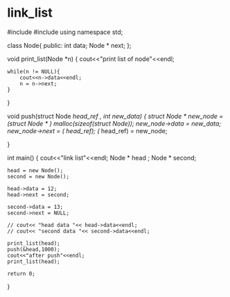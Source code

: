# link_list
#include <iostream>
#include <cstddef>
using namespace std;

class Node{
    public:
        int data;
    Node * next;
};

void print_list(Node  *n)
{
    cout<<"print list of node"<<endl;

    while(n != NULL){
        cout<<n->data<<endl;
        n = n->next;
    }
}

void push(struct Node **head_ref ,  int new_data)
{
    struct Node * new_node = (struct Node * ) malloc(sizeof(struct Node));
    new_node->data = new_data;
    new_node->next = (* head_ref);
    (* head_ref) = new_node;

}


int main()
{
    cout<<"link list"<<endl;
    Node * head ;
    Node * second;


    head = new Node();
    second = new Node();

    head->data = 12;
    head->next = second;

    second->data = 13;
    second->next = NULL;

    // cout<< "head data "<< head->data<<endl;
    // cout<< "second data "<< second->data<<endl;

    print_list(head);
    push(&head,1000);
    cout<<"after push"<<endl;
    print_list(head);

    return 0;
}
